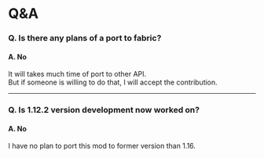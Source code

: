 # Q&A

### Q. Is there any plans of a port to fabric?

#### A. No

It will takes much time of port to other API.  
But if someone is willing to do that, I will accept the contribution.

---

### Q. Is 1.12.2 version development now worked on?

#### A. No

I have no plan to port this mod to former version than 1.16.